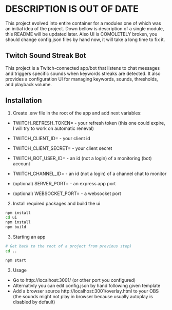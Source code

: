 # DESCRIPTION IS OUT OF DATE

This project evolved into entire container for a modules one of which was an initial idea of the project. Down bellow is description of a single module, this README will be updated later. Also UI is COMOLETELY broken, you should change config.json files by hand now, it will take a long time to fix it.

## Twitch Sound Streak Bot

This project is a Twitch-connected app/bot that listens to chat messages and triggers specific sounds when keywords streaks are detected. It also provides a configuration UI for managing keywords, sounds, thresholds, and playback volume.

## Installation

1. Create .env file in the root of the app and add next variables:

- TWITCH_REFRESH_TOKEN= - your refresh token (this one could expire, I will try to work on automatic reneval)
- TWITCH_CLIENT_ID= - your client id
- TWITCH_CLIENT_SECRET= - your client secret
- TWITCH_BOT_USER_ID= - an id (not a login) of a monitoring (bot) account
- TWITCH_CHANNEL_ID= - an id (not a login) of a channel chat to monitor

- (optional) SERVER_PORT= - an express app port
- (optional) WEBSOCKET_PORT= - a websocket port

2. Install required packages and build the ui
```bash
npm install
cd ui
npm install
npm build
```

3. Starting an app
```bash
# Get back to the root of a project from previous step)
cd .. 

npm start
```

3. Usage
- Go to http://localhost:3001/ (or other port you configured)
- Alternativly you can edit config.json by hand following given template
- Add a browser source http://localhost:3001/overlay.html to your OBS (the sounds might not play in browser because usually autoplay is disabled by default)